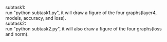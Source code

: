 subtask1:  
run "python subtask1.py", it will draw a figure of the four graphs(layer4, models, accuracy, and loss).  
subtask2:  
run "python subtask2.py", it will also draw a figure of the four graphs(loss and norm).  

